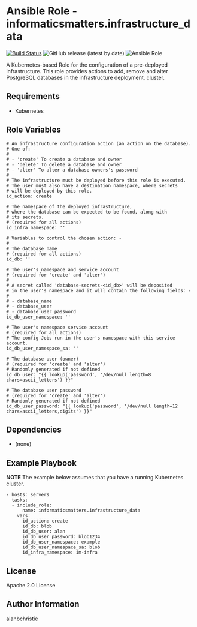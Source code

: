 Ansible Role - informaticsmatters.infrastructure_data
=====================================================

[![Build Status](https://travis-ci.com/InformaticsMatters/ansible-role-infrastructure-data.svg?branch=master)](https://travis-ci.com/InformaticsMatters/ansible-role-infrastructure-data)
![GitHub release (latest by date)](https://img.shields.io/github/v/release/informaticsmatters/ansible-role-infrastructure-data)
![Ansible Role](https://img.shields.io/ansible/role/45912)

A Kubernetes-based Role for the configuration of a pre-deployed infrastructure.
This role provides actions to add, remove and alter PostgreSQL databases
in the infrastructure deployment.
cluster.

Requirements
------------

-   Kubernetes

Role Variables
--------------

    # An infrastructure configuration action (an action on the database).
    # One of: -
    #
    # - 'create' To create a database and owner
    # - 'delete' To delete a database and owner
    # - 'alter' To alter a database owners's password
    #
    # The infrastructure must be deployed before this role is executed.
    # The user must also have a destination namespace, where secrets
    # will be deployed by this role.
    id_action: create
    
    # The namespace of the deployed infrastructure,
    # where the database can be expected to be found, along with
    # its secrets.
    # (required for all actions)
    id_infra_namespace: ''
    
    # Variables to control the chosen action: -
    #
    # The database name
    # (required for all actions)
    id_db: ''
    
    # The user's namespace and service account
    # (required for 'create' and 'alter')
    #
    # A secret called 'database-secrets-<id_db>' will be deposited
    # in the user's namespace and it will contain the following fields: -
    #
    # - database_name
    # - database_user
    # - database_user_password
    id_db_user_namespace: ''
    
    # The user's namespace service account
    # (required for all actions)
    # The config Jobs run in the user's namespace with this service account.
    id_db_user_namespace_sa: ''
    
    # The database user (owner)
    # (required for 'create' and 'alter')
    # Randomly generated if not defined
    id_db_user: "{{ lookup('password', '/dev/null length=8 chars=ascii_letters') }}"
    
    # The database user password
    # (required for 'create' and 'alter')
    # Randomly generated if not defined
    id_db_user_password: "{{ lookup('password', '/dev/null length=12 chars=ascii_letters,digits') }}"
    
Dependencies
------------

-   (none)

Example Playbook
----------------

**NOTE** The example below assumes that you have a running Kubernetes
cluster.

    - hosts: servers
      tasks:
      - include_role:
          name: informaticsmatters.infrastructure_data
        vars:
          id_action: create
          id_db: blob
          id_db_user: alan
          id_db_user_password: blob1234
          id_db_user_namespace: example
          id_db_user_namespace_sa: blob
          id_infra_namespace: im-infra

License
-------

Apache 2.0 License

Author Information
------------------

alanbchristie
